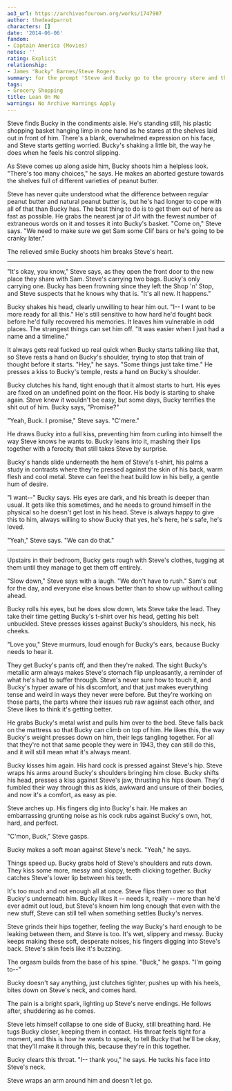 ```yaml
---
ao3_url: https://archiveofourown.org/works/1747907
author: thedeadparrot
characters: []
date: '2014-06-06'
fandom:
- Captain America (Movies)
notes: ''
rating: Explicit
relationship:
- James "Bucky" Barnes/Steve Rogers
summary: for the prompt 'Steve and Bucky go to the grocery store and then have sex.'
tags:
- Grocery Shopping
title: Lean On Me
warnings: No Archive Warnings Apply
---
```


Steve finds Bucky in the condiments aisle. He's standing still, his plastic shopping basket hanging limp in one hand as he stares at the shelves laid out in front of him. There's a blank, overwhelmed expression on his face, and Steve starts getting worried. Bucky's shaking a little bit, the way he does when he feels his control slipping.

As Steve comes up along aside him, Bucky shoots him a helpless look. "There's too many choices," he says. He makes an aborted gesture towards the shelves full of different varieties of peanut butter. 

Steve has never quite understood what the difference between regular peanut butter and natural peanut butter is, but he's had longer to cope with all of that than Bucky has. The best thing to do is to get them out of here as fast as possible. He grabs the nearest jar of Jif with the fewest number of extraneous words on it and tosses it into Bucky's basket. "Come on," Steve says. "We need to make sure we get Sam some Clif bars or he's going to be cranky later."

The relieved smile Bucky shoots him breaks Steve's heart.

---

"It's okay, you know," Steve says, as they open the front door to the new place they share with Sam. Steve's carrying two bags. Bucky's only carrying one. Bucky has been frowning since they left the Shop 'n' Stop, and Steve suspects that he knows why that is. "It's all new. It happens."

Bucky shakes his head, clearly unwilling to hear him out. "I-- I want to be more ready for all this." He's still sensitive to how hard he'd fought back before he'd fully recovered his memories. It leaves him vulnerable in odd places. The strangest things can set him off. "It was easier when I just had a name and a timeline."

It always gets real fucked up real quick when Bucky starts talking like that, so Steve rests a hand on Bucky's shoulder, trying to stop that train of thought before it starts. "Hey," he says. "Some things just take time." He presses a kiss to Bucky's temple, rests a hand on Bucky's shoulder.

Bucky clutches his hand, tight enough that it almost starts to hurt. His eyes are fixed on an undefined point on the floor. His body is starting to shake again. Steve knew it wouldn't be easy, but some days, Bucky terrifies the shit out of him. Bucky says, "Promise?"

"Yeah, Buck. I promise," Steve says. "C'mere."

He draws Bucky into a full kiss, preventing him from curling into himself the way Steve knows he wants to. Bucky leans into it, mashing their lips together with a ferocity that still takes Steve by surprise.

Bucky's hands slide underneath the hem of Steve's t-shirt, his palms a study in contrasts where they're pressed against the skin of his back, warm flesh and cool metal. Steve can feel the heat build low in his belly, a gentle hum of desire.

"I want--" Bucky says. His eyes are dark, and his breath is deeper than usual. It gets like this sometimes, and he needs to ground himself in the physical so he doesn't get lost in his head. Steve is always happy to give this to him, always willing to show Bucky that yes, he's here, he's safe, he's loved.

"Yeah," Steve says. "We can do that."

---

Upstairs in their bedroom, Bucky gets rough with Steve's clothes, tugging at them until they manage to get them off entirely.

"Slow down," Steve says with a laugh. "We don't have to rush." Sam's out for the day, and everyone else knows better than to show up without calling ahead.

Bucky rolls his eyes, but he does slow down, lets Steve take the lead. They take their time getting Bucky's t-shirt over his head, getting his belt unbuckled. Steve presses kisses against Bucky's shoulders, his neck, his cheeks.

"Love you," Steve murmurs, loud enough for Bucky's ears, because Bucky needs to hear it.

They get Bucky's pants off, and then they're naked. The sight Bucky's metallic arm always makes Steve's stomach flip unpleasantly, a reminder of what he's had to suffer through. Steve's never sure how to touch it, and Bucky's hyper aware of his discomfort, and that just makes everything tense and weird in ways they never were before. But they're working on those parts, the parts where their issues rub raw against each other, and Steve likes to think it's getting better.

He grabs Bucky's metal wrist and pulls him over to the bed. Steve falls back on the mattress so that Bucky can climb on top of him. He likes this, the way Bucky's weight presses down on him, their legs tangling together. For all that they're not that same people they were in 1943, they can still do this, and it will still mean what it's always meant.

Bucky kisses him again. His hard cock is pressed against Steve's hip. Steve wraps his arms around Bucky's shoulders bringing him close. Bucky shifts his head, presses a kiss against Steve's jaw, thrusting his hips down. They'd fumbled their way through this as kids, awkward and unsure of their bodies, and now it's a comfort, as easy as pie.

Steve arches up. His fingers dig into Bucky's hair. He makes an embarrassing grunting noise as his cock rubs against Bucky's own, hot, hard, and perfect.

"C'mon, Buck," Steve gasps.

Bucky makes a soft moan against Steve's neck. "Yeah," he says.

Things speed up. Bucky grabs hold of Steve's shoulders and ruts down. They kiss some more, messy and sloppy, teeth clicking together. Bucky catches Steve's lower lip between his teeth.

It's too much and not enough all at once. Steve flips them over so that Bucky's underneath him. Bucky likes it -- needs it, really -- more than he'd ever admit out loud, but Steve's known him long enough that even with the new stuff, Steve can still tell when something settles Bucky's nerves.

Steve grinds their hips together, feeling the way Bucky's hard enough to be leaking between them, and Steve is too. It's wet, slippery and messy. Bucky keeps making these soft, desperate noises, his fingers digging into Steve's back. Steve's skin feels like it's buzzing.

The orgasm builds from the base of his spine. "Buck," he gasps. "I'm going to--"

Bucky doesn't say anything, just clutches tighter, pushes up with his heels, bites down on Steve's neck, and comes hard.

The pain is a bright spark, lighting up Steve's nerve endings. He follows after, shuddering as he comes.

Steve lets himself collapse to one side of Bucky, still breathing hard. He tugs Bucky closer, keeping them in contact. His throat feels tight for a moment, and this is how he wants to speak, to tell Bucky that he'll be okay, that they'll make it through this, because they're in this together.

Bucky clears this throat. "I-- thank you," he says. He tucks his face into Steve's neck.

Steve wraps an arm around him and doesn't let go.